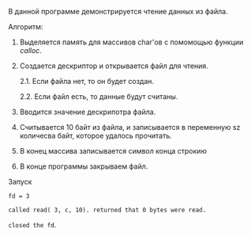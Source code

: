 В данной программе демонстрируется чтение данных из файла.

Алгоритм:
1. Выделяется память для массивов char'ов с помомощью функции _calloc_.
2. Создается дескриптор и открывается файл для чтения.

      2.1. Если файла нет, то он будет создан.

      2.2. Если файл есть, то данные будут считаны.

3. Вводится значение дескрипотра файла.
4. Считывается 10 байт из файла, и записывается в переменную sz количесва байт, которое удалось прочитать. 
5. В конец массива записывается символ конца строкию 
6. В конце программы закрываем файл.

Запуск

`fd = 3  `

`called read( 3, c, 10). returned that 0 bytes were read.`

`closed the fd`.
